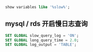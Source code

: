 ```sql
show variables like '%slow%';
```
## mysql / rds 开启慢日志查询
```sql
SET GLOBAL slow_query_log = 'ON';
SET GLOBAL long_query_time = 2.0;
SET GLOBAL log_output = 'TABLE';
```